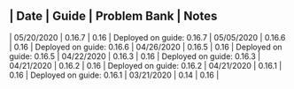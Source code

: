| Date       |    Guide    |    Problem Bank    | Notes
--------------------------------------------------------
| 05/20/2020 |    0.16.7   |    0.16            | Deployed on guide: 0.16.7
| 05/05/2020 |    0.16.6   |    0.16            | Deployed on guide: 0.16.6
| 04/26/2020 |    0.16.5   |    0.16            | Deployed on guide: 0.16.5
| 04/22/2020 |    0.16.3   |    0.16            | Deployed on guide: 0.16.3
| 04/21/2020 |    0.16.2   |    0.16            | Deployed on guide: 0.16.2
| 04/21/2020 |    0.16.1   |    0.16            | Deployed on guide: 0.16.1
| 03/21/2020 |    0.14     |    0.16            |